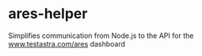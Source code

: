 # ares-helper
Simplifies communication from Node.js to the API for the www.testastra.com/ares dashboard
